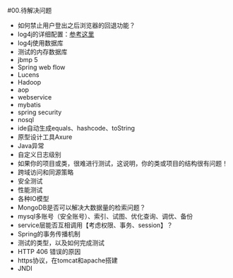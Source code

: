 #00.待解决问题

* 如何禁止用户登出之后浏览器的回退功能？
* log4j的详细配置：<a href="http://zhangxiang390.iteye.com/blog/258455" target="_blank">参考这里</a>
* log4j使用数据库
* 测试的内存数据库
* jbmp 5
* Spring web flow
* Lucens
* Hadoop
* aop
* webservice
* mybatis
* spring security
* nosql
* ide自动生成equals、hashcode、toString
* 原型设计工具Axure
* Java异常
* 自定义日志级别
* 如果你的项目或类，很难进行测试，这说明，你的类或项目的结构很有问题！
* 跨域访问和同源策略
* 安全测试
* 性能测试
* 各种IO模型
* MongoDB是否可以解决大数据量的检索问题？
* mysql多账号（安全账号）、索引、试图、优化查询、调优、备份
* service层能否互相调用【考虑权限、事务、session】？
* Spring的事务传播机制
* 测试的类型，以及如何完成测试
* HTTP 406 错误的原因
* https协议，在tomcat和apache搭建
* JNDI
